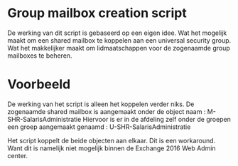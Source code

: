 # Group mailbox creation script
De werking van dit script is gebaseerd op een eigen idee. Wat het mogelijk maakt om een shared mailbox te koppelen aan een universal security group.
Wat het makkelijker maakt om lidmaatschappen voor de zogenaamde group mailboxes te beheren. 

# Voorbeeld
De werking van het script is alleen het koppelen verder niks.
De zogenaamde shared mailbox is aangemaakt onder de object naam : M-SHR-SalarisAdministratie
Hiervoor is er in de afdeling zelf onder de groepen een groep aangemaakt genaamd : U-SHR-SalarisAdministratie

Het script koppelt de beide objecten aan elkaar. Dit is een workaround. Want dit is namelijk niet mogelijk binnen de Exchange 2016 Web Admin center.
